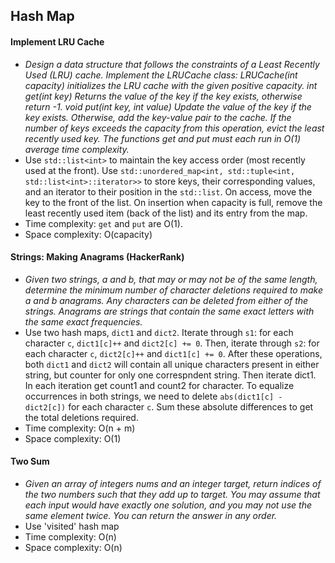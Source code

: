 ## Hash Map

#### Implement LRU Cache

* *Design a data structure that follows the constraints of a Least Recently Used (LRU) cache. Implement the LRUCache class: LRUCache(int capacity) initializes the LRU cache with the given positive capacity. int get(int key) Returns the value of the key if the key exists, otherwise return -1. void put(int key, int value) Update the value of the key if the key exists. Otherwise, add the key-value pair to the cache. If the number of keys exceeds the capacity from this operation, evict the least recently used key. The functions get and put must each run in O(1) average time complexity.*
*   Use `std::list<int>` to maintain the key access order (most recently used at the front). Use `std::unordered_map<int, std::tuple<int, std::list<int>::iterator>>` to store keys, their corresponding values, and an iterator to their position in the `std::list`. On access, move the key to the front of the list. On insertion when capacity is full, remove the least recently used item (back of the list) and its entry from the map.
*   Time complexity: `get` and `put` are O(1).
*   Space complexity: O(capacity)

#### Strings: Making Anagrams (HackerRank)

* *Given two strings, a and b, that may or may not be of the same length, determine the minimum number of character deletions required to make a and b anagrams. Any characters can be deleted from either of the strings. Anagrams are strings that contain the same exact letters with the same exact frequencies.*
*   Use two hash maps, `dict1` and `dict2`. Iterate through `s1`: for each character `c`, `dict1[c]++` and `dict2[c] += 0`. Then, iterate through `s2`: for each character `c`, `dict2[c]++` and `dict1[c] += 0`. After these operations, both `dict1` and `dict2` will contain all unique characters present in either string, but counter for only one correspndent string. Then iterate dict1. In each iteration get count1 and count2 for character. To equalize occurrences in both strings, we need to delete `abs(dict1[c] - dict2[c])` for each character `c`. Sum these absolute differences to get the total deletions required.
*   Time complexity: O(n + m)
*   Space complexity: O(1)

#### Two Sum

* *Given an array of integers nums and an integer target, return indices of the two numbers such that they add up to target. You may assume that each input would have exactly one solution, and you may not use the same element twice. You can return the answer in any order.*
* Use 'visited' hash map
* Time complexity: O(n)
* Space complexity: O(n)
